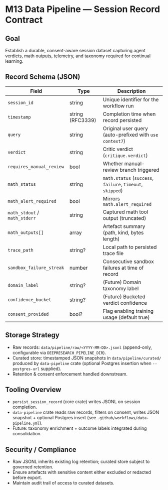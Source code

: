 # M13 Data Pipeline — Session Record Contract

## Goal
Establish a durable, consent-aware session dataset capturing agent verdicts, math outputs, telemetry, and taxonomy required for continual learning.

## Record Schema (JSON)
| Field | Type | Description |
|-------|------|-------------|
| `session_id` | string | Unique identifier for the workflow run |
| `timestamp` | string (RFC3339) | Completion time when record persisted |
| `query` | string | Original user query (auto-prefixed with `use context7`) |
| `verdict` | string | Critic verdict (`critique.verdict`) |
| `requires_manual_review` | bool | Whether manual-review branch triggered |
| `math_status` | string | `math.status` (`success`, `failure`, `timeout`, `skipped`) |
| `math_alert_required` | bool | Mirrors `math.alert_required` |
| `math_stdout` / `math_stderr` | string | Captured math tool output (truncated) |
| `math_outputs[]` | array | Artefact summary (path, kind, bytes length) |
| `trace_path` | string? | Local path to persisted trace file |
| `sandbox_failure_streak` | number | Consecutive sandbox failures at time of record |
| `domain_label` | string? | (Future) Domain taxonomy label |
| `confidence_bucket` | string? | (Future) Bucketed verdict confidence |
| `consent_provided` | bool? | Flag enabling training usage (default true) |

## Storage Strategy
- Raw records: `data/pipeline/raw/<YYYY-MM-DD>.jsonl` (append-only, configurable via `DEEPRESEARCH_PIPELINE_DIR`).
- Curated store: timestamped JSON snapshots in `data/pipeline/curated/` produced by `data-pipeline` crate (optional Postgres insertion when `--postgres-url` supplied).
- Retention & consent enforcement handled downstream.

## Tooling Overview
- `persist_session_record` (core crate) writes JSONL on session completion.
- `data-pipeline` crate reads raw records, filters on consent, writes JSON snapshot + optional Postgres insert (see `.github/workflows/data-pipeline.yml`).
- Future: taxonomy enrichment + outcome labels integrated during consolidation.

## Security / Compliance
- Raw JSONL inherits existing log retention; curated store subject to governed retention.
- Ensure artefacts with sensitive content either excluded or redacted before export.
- Maintain audit trail of access to curated datasets.
